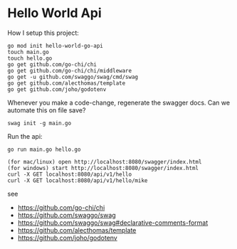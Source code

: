# Hello World Api

How I setup this project:
```
go mod init hello-world-go-api
touch main.go
touch hello.go
go get github.com/go-chi/chi
go get github.com/go-chi/chi/middleware
go get -u github.com/swaggo/swag/cmd/swag
go get github.com/alecthomas/template
go get github.com/joho/godotenv
```

Whenever you make a code-change, regenerate the swagger docs.  Can we automate this on file save?
```
swag init -g main.go
```

Run the api:
```
go run main.go hello.go
```


```
(for mac/linux) open http://localhost:8080/swagger/index.html
(for windows) start http://localhost:8080/swagger/index.html
curl -X GET localhost:8080/api/v1/hello
curl -X GET localhost:8080/api/v1/hello/mike
```


see 
 - https://github.com/go-chi/chi
 - https://github.com/swaggo/swag
 - https://github.com/swaggo/swag#declarative-comments-format
 - https://github.com/alecthomas/template
 - https://github.com/joho/godotenv